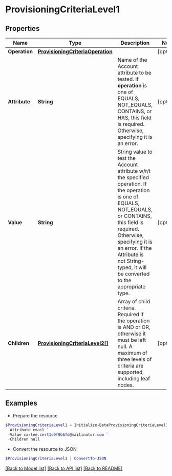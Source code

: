 # ProvisioningCriteriaLevel1
## Properties

Name | Type | Description | Notes
------------ | ------------- | ------------- | -------------
**Operation** | [**ProvisioningCriteriaOperation**](ProvisioningCriteriaOperation.md) |  | [optional] 
**Attribute** | **String** | Name of the Account attribute to be tested. If **operation** is one of EQUALS, NOT_EQUALS, CONTAINS, or HAS, this field is required. Otherwise, specifying it is an error. | [optional] 
**Value** | **String** | String value to test the Account attribute w/r/t the specified operation. If the operation is one of EQUALS, NOT_EQUALS, or CONTAINS, this field is required. Otherwise, specifying it is an error. If the Attribute is not String-typed, it will be converted to the appropriate type. | [optional] 
**Children** | [**ProvisioningCriteriaLevel2[]**](ProvisioningCriteriaLevel2.md) | Array of child criteria. Required if the operation is AND or OR, otherwise it must be left null. A maximum of three levels of criteria are supported, including leaf nodes. | [optional] 

## Examples

- Prepare the resource
```powershell
$ProvisioningCriteriaLevel1 = Initialize-BetaProvisioningCriteriaLevel1  -Operation null `
 -Attribute email `
 -Value carlee.cert1c9f9b6fd@mailinator.com `
 -Children null
```

- Convert the resource to JSON
```powershell
$ProvisioningCriteriaLevel1 | ConvertTo-JSON
```

[[Back to Model list]](../README.md#documentation-for-models) [[Back to API list]](../README.md#documentation-for-api-endpoints) [[Back to README]](../README.md)

